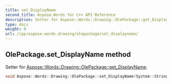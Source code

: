 ```yaml
---
title: set_DisplayName
second_title: Aspose.Words for C++ API Reference
description: Setter for Aspose::Words::Drawing::OlePackage::get_DisplayName. 
type: docs
weight: 0
url: /cpp/aspose.words.drawing/olepackage/set_displayname/
---
```

## OlePackage.set_DisplayName method


Setter for [Aspose::Words::Drawing::OlePackage::get_DisplayName](../get_displayname/).

```cpp
void Aspose::Words::Drawing::OlePackage::set_DisplayName(System::String value)
```

